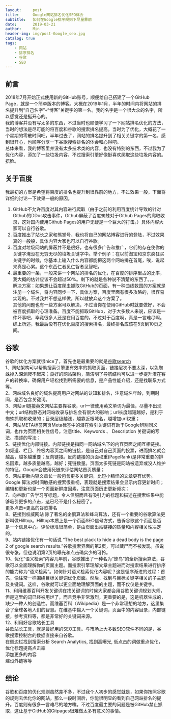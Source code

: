 ```yaml
---
layout:     post
title:      Google网站排名优化SEO体会
subtitle:   如何在Google排序规则下尽量靠前
date:       2019-03-21
author:     Min
header-img: img/post-Google_seo.jpg
catalog: true
tags:
    - 网站
    - 排序排名
    - 谷歌
    - SEO
---
```


## 前言
2018年7月开始正式使用新的GitHub账号，顺便给自己搭建了一个GitHub Page，就是一个简单版本的博客。大概在2019年1月，半年的时间内将网站的排名提升到“自己名字”+“博客”关键字的第一名。我的名字是一个很大众的名字，所以感觉还是挺开心的。    
我的博客并没有写太多的东西，不过当时也顺便学习了一下网站排名优化的方法，当时的想法是尽可能的将百度和谷歌的搜索排名提高。当时为了优化，大概花了一个星期的零散时间吧，半年过去了，网站的排名提升到了相关关键字的第一名，感到很开心，也顺序分享一下谷歌搜索排名的体会和心得吧。  
总体来看，我的博客里并没有太多技术类的内容，也没有特别的东西，不过我为了优化内容，添加了一些垃圾内容，不过搜索引擎好像挺喜欢爬取这些垃圾内容的。捂脸。  

## 关于百度
我最初的方案是希望将百度的排名也提升到很靠前的地方，不过效果一般，下面将详细的讨论一下效果一般的原因。   
1. GitHub不允许百度对其内容进行爬取（由于之前的利用百度统计导致的针对Github的DDos攻击事件，Github屏蔽了百度蜘蛛对于Github Pages的爬取收录，这对国内使用Github Pages的用户无疑是一个巨大的打击。）具体内容大家可以自行谷歌。   
2. 百度推出了站长之家和熊掌号，我也将自己的网站博客进行的登陆，不过效果真的一般般，具体内容大家也可以自行谷歌。  
3. 百度对垃圾网站的屏蔽并不是很好，也有很多广告和推广，它们的存在使你的关键字淹没在无穷无尽的垃圾关键字中。举个例子：在以前淘宝和京东疯狂买关键字的时候，你基本上输入什么内容都能把这两个网站排在首尾，唉，说起来真是心累。这个东西仁者见仁智者见智吧。  
4. 最重要的一条，一般来讲一个网站的排名的优化，在百度的排序里占的比率，我大概的估计应该不会超过50%。剩下的就是各种说不清楚的东西了。。。  
解决方案：如果想让百度爬虫抓取GitHub的页面，有一种曲线救国的方案就是注册一个域名，将内容同步一下，具体方案，百度里面有很多攻略的，很容易实现的。不过我并不想这样做，所以就放弃这个方案了。  
其他的问题也有一些方案可以解决，不过当你在使用GitHub时就要做好，不会被百度抓取的心理准备。百度不能抓取GitHub，对于大多数人来说，应该是一件坏事吧，毕竟很多人还是在用百度的。不过对于百度啊，真是一言难尽啊。   
综上所述，我最后没有在优化百度的搜索排名，最终排名应该在5页到10页之间。  

## 谷歌
谷歌的优化方案就很nice了，首先也是最重要的就是[谷歌search](https://search.google.com/)  
1、网站架构可以帮助搜索引擎更有效率的抓取页面，链接层次不要太深，以免蜘蛛掉入深渊爬不起来；良好的网站架构，简洁明了导航结构可以进一步提升潜在客户的转换率，确保用户轻松找到所需要的信息，是产品性能介绍，还是找联系方式等。  
2、网站域名良好的域名提高用户对网站的认知和排名，注意域名年龄，到期时间，是否包含关键词。  
3、网站url链接英文网站主要靠谷歌，url一律使用英文单词为最佳，尽量不出现中文；url结构静态对网站收录与排名会有很大的影响；url长度越短越好，是利于蜘蛛抓取和收录的；目录层级越浅，越靠近根域名，越增加url权重；  
4、网站META标签网页Meta标签中的潜在索引关键词有助于Google辨别同义词，也作为页面相关性信号。注意title、Keywords 、 Description 关键词的写法、描述的写法；  
5、链接优化内部链接。内部链接是指同一网站域名下的内容页面之间互相链接。如频道、栏目、终极内容页之间的链接，是自己对自己页面的投票，进而排名就会越高，越多越重要；反向链接。反向链接的页面权重(PageRank)是非常重要的排名因素，越多质量越高，越好；死链数量。页面太多死链是网站被遗弃或没人维护的特征，Google会使用死链来评估网站首页质量；  
6、网站更新内容文章长一般包含更多关键词，比短小精悍的文章更有优势。Google 算法对时间敏感的搜索很重视，表现就是搜索结果会显示内容更新时间；编辑和更新也是一个页面新鲜度因素，注意页面历史更新频次；  
7、向谷歌广告学习写标题，令人信服而且有吸引力的标题和描述在搜索结果中能够吸引更多的点击，这已经不是什么秘密了。  
更多点击=更高的谷歌排名  
8、链接到权威网站
除了著名的企鹅算法和蜂鸟算法，还有一个重要的谷歌算法更新叫做Hilltop。Hilltop本质上是一个页面SEO信号方式，告诉谷歌这个页面是否是一个信息中心。评价标准很简单，是由页面出站链接的质量和内容相关性决定的。  
9、站内链接优化有一句话说 “The best plack to hide a dead body is the page 2 of google search results.”谷歌搜索界面的第2页，可以藏尸而不被发现。虽说很夸张，但也说明第2页的曝光和点击确实少的可怜。  
10、优化“语义检索”内容几年前，谷歌推出了一种名为“蜂鸟”的全新搜索算法，谷歌可以全面理解你的页面主题。而搜索引擎理解文章主题进而对搜索结果进行排序的能力称为“语义检索”。如何针对语义检索优化内容呢？这是循序渐进的过程：首先，像往常一样围绕目标关键词优化页面。然后，找到与目标关键字相关的子主题及关键词。这样，谷歌就可以更全面地理解页面的主题，而不仅仅是关键字。  
11、利用维基百科开发关键词在找关键词的时候大家都会用谷歌关键词规划大师，但是这里的词已经被用烂了，而且竞争非常激烈，更重要的是，这是机器生成的，缺少一种人的创造性。而维基百科（Wikipedia）是一个非常理想的地方，这里集合了全球各地人们的智慧。在维基中输入一个关键词，页面中的内容目录，内部链接，参考资料等，都是非常好的关键词来源。  
12、利用好谷歌站长工具  
谷歌站长工具，就是最好用的SEO工具。与市场上大多数SEO软件不同的是，谷歌搜索控制台的数据直接来自谷歌。  
在侧边栏找到搜索分析 Search Analytics, 找到高曝光, 低点击的词做重点优化，  
优化标题提高点击率  
添加更多的内容  
建设外链等等  

## 结论
谷歌和百度的优化规则虽然差不多，不过我个人初步的感觉就是，如果你按照谷歌的规则去优化你的网站，那么一段时间后，你能很明显的看到自己网站排名的提升。百度则有很多一言难尽的地方唉。不过百度最主要的问题是被GitHub禁止抓取，这让基于GitHub的Gitpages很难做太多有意义的事情。

